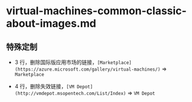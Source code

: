 # virtual-machines-common-classic-about-images.md

## 特殊定制

* 3 行，删除国际版应用市场的链接，`[Marketplace](https://azure.microsoft.com/gallery/virtual-machines/)` => `Marketplace`

* 4 行，删除失效链接，`[VM Depot](http://vmdepot.msopentech.com/List/Index)` => `VM Depot`